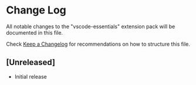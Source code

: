 # Change Log

All notable changes to the "vscode-essentials" extension pack will be documented
in this file.

Check [Keep a Changelog](http://keepachangelog.com/) for recommendations on how
to structure this file.

## [Unreleased]

- Initial release
